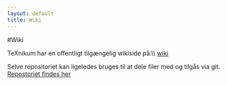 ```yaml
---
layout: default
title: Wiki
---
```


#Wiki

TeXnikum har en offentligt tilgængelig wikiside på:\\\\
[wiki](https://github.com/TeXnikum/TeXnikum/wiki)

Selve repositoriet kan ligeledes bruges til at dele filer med og tilgås via git.
[Repostoriet findes her](https://github.com/TeXnikum/TeXnikum)

